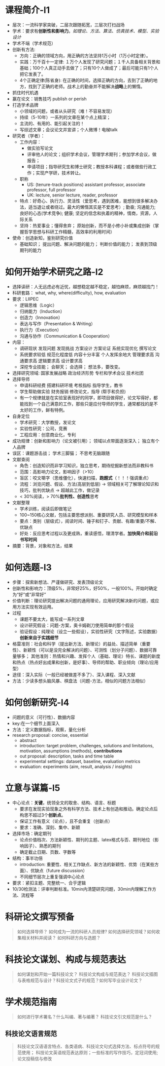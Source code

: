# 课程简介-l1
- 层次：一流科学家突破，二层次跟随拓宽，三层次打扫战场
- 学术：要求有**创新性和影响力**。*如理论、方法、算法、仿真技术、模型、实验设计*
- 学术不端（学术规范）
- 创新有方法:
    - 方向：正确的领域方向，用正确的方法坚持1万小时（1万小时定律）。
    - 实践：万千百十一定律: １万个人发现了研究问题；１千人具备相关背景和基础；100个人真正动手去做了；只有10个人做成了；最后可能只有1个人把它发表了。
    - 4个正确定律(陈省身): 在正确的时间，选择正确的方向，去到了正确的地方，找到了正确的老师。战术上的勤奋并不能解决**战略**上的懒惰。
- 抓住时代机遇
- 赢在论文：销售技巧 publish or perish
- 打造学术品牌
    - 小领域的问题，或者从头研究（难！不容易发现）
    - 持续（5-10年）一系列的文章在某个点上精深；
    - 主流的、有用的、能引起关注的！
    - 写综述文章；会议论文并宣讲；个人微博！电梯talk
- 研究者（学者）：
    - 工作内容：
        - 做实验写论文
        - 评审他人的论文；组织学术会议，管理学术期刊；参加学术会议，做报告；
        - 申请项目；指导研究生和博士研究；教授本科课程；或者做些行政工作；实现产学研，技术转让。
    - 职称
        - US: (tenure-track positions) assistant professor, associate professor, full professor
        - UK: lecture, senior lecture, reader, professor
    - 特点：好奇心、执行力、灵活性（爱思考，遇到困难，能想到很多解决办法，适当退让或者绕过。最大的懒惰其实是不爱思考）;
        勤奋; 沟通能力; 良好的心态(学术竞争); 健康; 坚定的信念和执着的精神，情商，资源，人际关系
    - 坚持：热爱事业；懂得舍弃； 原始创新，而不是小修小补或集成创新（掌握哲学思想与科研工作精髓，高效率的利用时间）
- 使命：创造新知，鉴别研究价值
    - 基础知识； 提出问题、解决问题的能力； 判断价值的能力； 发表到顶级期刊的能力


# 如何开始学术研究之路-l2
- 选择读研：人无远虑必有近忧，越想稳定越不稳定，越怕麻烦，麻烦越找门！
- 科研套路： what, why, where(difficulty), how, evaluation
- 要求：LIIPEC
    - 逻辑思维（Logic）
    - 归纳能力（Induction）
    - 创造力（Innovation）
    - 表达与写作（Presentation & Writing）
    - 执行力（Execution）
    - 沟通与协作（Communication & Cooperation）
- 内容：
    - 调研现状 发现问题 发现挑战 方案设计 方案论证 系统实现优化 撰写论文
    - 系统要求较低 规范化程度低 内容十分丰富 个人发挥余地大 管理要求高 沟通要求高 逻辑要求高 设计要求高
    - 深挖专业技能； 会聊天； 会选择； 想法多，要改变。
- 选择研究领域: 国家发展战略 政治经济形势 专栏和学术会议 技术社团
- 选择导师
    - 申请科研经费 搭建科研环境 考核指标 指导学生，教书
    - 学生帮助做实验 财务报销 修改论文，指导 (帮手和负担)
    - 有一个规律就是在实验室表现好的同学，即项目做得好，论文写得好，都能找到一个自己满意的工作，那些只是应付导师的学生，通常都找的是不太好的工作，鲜有特例。
 - 自身定位
    - 学术研究：大学教授，发论文
    - 实验性研究：公司，竞赛
    - 工程应用：创意商业化，专利
- 成功规律：创新和影响力（论文被引用）； 领域以点带面逐渐深入； 独立有个人品牌
- 误区：课题游击战； 学术三脚猫； 不思考无脑跟随
- 文献查阅
    - 角色：创造知识而非学习知识，独立思考，期待挖掘新想法而非教科书
    - 范围：高影响力论文，影响因子（>10）
    - 盲区：咬文嚼字（思维僵化），快速扫描，**跑题式**（！！！强调重点）
    - 流程：浏览问题、假设、方法(高层到低层) -> 领域相关可了解理论知识和技巧，批判优缺点 -> 超越此工作，做记录
    - < 30%阅读，> 70%**批判性、创造性**思考
- 文献整理
    - 学术训练，阅读后即做笔记
    - 100~150核心文献，包括主要思想派别、重要研究人员、研究模型和样本
    - 要点：类别（层级式），阅读时间、锤子和钉子、贡献、有趣/重要/不解、优缺点
    - 好处：反应思考过程以及更成熟，重读感悟，理清学者。**加快简介和前沿书写时间**
- 摘要：背景，对象和方法，结果

# 如何选题-l3
- 步骤：探索新想法、严谨做研究、发表顶级论文
- 创新性和影响力：顶级5%，非常好25%，好50%，一般100%。开始时确定为“好”或“非常好”
- 价值判断：理论研究提出解决问题的通用理论，应用研究解决新的问题，或应用方法实现有效运用。
- 过程
    - 课题不要太大，能写成一系列文章
    - 设计研究假设：问题-方案，奥卡姆剃刀使用简单的那个假设
    - 验证假设：纯理论（设立一些假设），实验性研究（文字陈述，实验数据）**创新来自于实践细节**
- 格雷准则：社会和科学（提出新方法、新理论）的益处、描述简单（重要性）、新颖性（可以是没完全解决的问题）、可测性（划分子问题）、数据可靠量够多；
    其他准则：热情和兴趣、发挥个人（基础、理论）特长、课题的新度和热点（热点好出成果和创新，是好事）、导师的帮助、职业倾向（理论/应用型）
- 途径：深入实际（一般已经被做差不多了）、深入课程、深入文献
- 方法：少读多想头脑风暴、棋盘法（问题-方法，相似的问题方法相似）

# 如何创新研究-l4
- 问题的意义（可行性）、数据内容
- key:在一个细节上面深入
- 方法：定义数据指标，观察，量化分析
- research proposal: concise, essential
    - abstract
    - introduction: target problem, challenges, solutions and limitations, motivation, assumptions (methods), **contributions**
    - out proposal: description, tasks and time table
    - experimental settings: dataset, baseline, evaluation metrics
    - evaluation: experiments (aim, result, analysis / insights)

# 立意与谋篇-l5
- 中心论点：**关键**，统领全文的取舍、结构、语言、标题
    - 要求在发现实验现象之外有科学方法、技术上有创造和推动。确定论点后构思不超过3个**创新点**。
    - 保证工作有意义（论点），且不会重复（创新点）
    - 要求：准确、深刻、集中、新颖
- 选择市场：确定期刊
    - 论点价值档次、方法新颖性、期刊的主题、latex格式与否、期刊地位（影响因子）、熟悉的期刊
    - 确定截止日期、页数、字数等
- 结构：事半功倍
    - introduction: 重要性、相关工作缺点、新方法的新颖性、优势（在某些方面）、优缺点（future discussion）
    - 不同细节层次上重复强调中心论点
- 要求：紧扣主题、完整统一、合乎逻辑
- 10/30检测法：评审判断标准。10min内清楚研究问题，30min内理解工作方法、流程等

# 科研论文撰写预备
> 如何选择导师？ 如何成为一流的科研人员规律? 如何选择研究领域？如何收集相关材料并阅读？ 如何科研方向与选题？




# 科技论文谋划、构成与规范表达
> 如何谋划和开始一篇科技论文？ 科技论文构成与规范表达？ 科技论文插图与表格规范与设计？科技论文式子的规范？如何写毕业设计论文？



# 学术规范指南
> 如何进行学术署名？什么叫编、著与编著？ 科技论文引文规范是什么？



## 科技论文语言规范
> 科技论文汉语语言特点、各类语病、科技论文句式选择方法、标点符号的规范使用； 科技论文英语规范表达原则；一些标准的写作技巧，定冠词使用; 论文投稿信与修改






